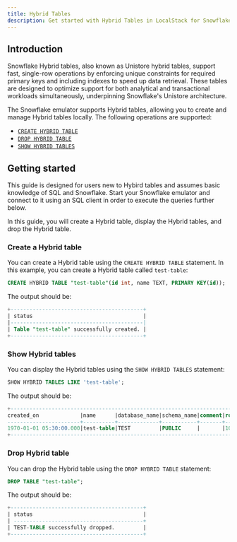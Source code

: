 ```yaml
---
title: Hybrid Tables
description: Get started with Hybrid Tables in LocalStack for Snowflake
---
```




## Introduction

Snowflake Hybrid tables, also known as Unistore hybrid tables, support fast, single-row operations by enforcing unique constraints for required primary keys and including indexes to speed up data retrieval. These tables are designed to optimize support for both analytical and transactional workloads simultaneously, underpinning Snowflake's Unistore architecture.

The Snowflake emulator supports Hybrid tables, allowing you to create and manage Hybrid tables locally. The following operations are supported:

* [`CREATE HYBRID TABLE`](https://docs.snowflake.com/en/sql-reference/sql/create-hybrid-table)
* [`DROP HYBRID TABLE`](https://docs.snowflake.com/en/sql-reference/sql/drop-hybrid-table)
* [`SHOW HYBRID TABLES`](https://docs.snowflake.com/en/sql-reference/sql/show-hybrid-tables)

## Getting started

This guide is designed for users new to Hybird tables and assumes basic knowledge of SQL and Snowflake. Start your Snowflake emulator and connect to it using an SQL client in order to execute the queries further below.

In this guide, you will create a Hybrid table, display the Hybrid tables, and drop the Hybrid table.

### Create a Hybrid table

You can create a Hybrid table using the `CREATE HYBRID TABLE` statement. In this example, you can create a Hybrid table called `test-table`:

```sql
CREATE HYBRID TABLE "test-table"(id int, name TEXT, PRIMARY KEY(id));
```

The output should be:

```sql
+------------------------------------------+                                    
| status                                   |
|------------------------------------------|
| Table "test-table" successfully created. |
+------------------------------------------+
```

### Show Hybrid tables

You can display the Hybrid tables using the `SHOW HYBRID TABLES` statement:

```sql
SHOW HYBRID TABLES LIKE 'test-table';
```

The output should be:

```sql
+-----------------------------------------------------------------------------------------------------+
created_on             |name      |database_name|schema_name|comment|rows|bytes|owner |owner_role_type|
-----------------------+----------+-------------+-----------+-------+----+-----+------+---------------+
1970-01-01 05:30:00.000|test-table|TEST         |PUBLIC     |       |1000| 1000|PUBLIC|ROLE           |
+-----------------------------------------------------------------------------------------------------+
```

### Drop Hybrid table

You can drop the Hybrid table using the `DROP HYBRID TABLE` statement:

```sql
DROP TABLE "test-table";
```

The output should be:

```sql
+------------------------------------------+  
| status                                   |
| -----------------------------------------+
| TEST-TABLE successfully dropped.         |
+------------------------------------------+
```
